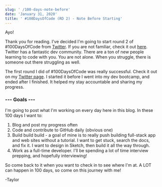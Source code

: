 ```yaml
---
slug: ' /100-days-note-before'
date: 'January 31, 2020'
title: ' #100DaysOfCode (RD 2) - Note Before Starting'
---
```

Ayo! 

Thank you for reading. I've decided I'm going to start round 2 of #100DaysOfCode from [Twitter](https://twitter.com/codewithtaylor). If you are not familiar, check it out [here](https://twitter.com/search?q=%23100DaysOfCode&src=typeahead_click). Twitter has a fantastic dev community. There are a ton of new people learning to code with you. You are not alone. When you struggle, there is someone out there struggling as well.

The first round I did of #100DaysOfCode was really successful. Check it out on my [Twitter page](https://twitter.com/codewithtaylor). I started it before I went into my dev bootcamp, and ended after I finished. It helped my stay accountable and sharing my progress. 

### \--- Goals ---

I'm going to post what I'm working on every day here in this blog. In these 100 days I want to:         

1. Blog and post my progress often         
2. Code and contribute to GitHub daily (obvious one)
3. Build build build - a goal of mine is to really push building full-stack app           and web sites without a tutorial. I want to get stuck, search the docs, and 
            fix it. I want to design in Sketch, then build it all the way through.
4. Work as a full-time developer. I'll be spending a lot of time interview            prepping, and hopefully interviewing!

So come back to it when you want to check in to see where I'm at.  A LOT can happen in 100 days, so come on this journey with me!

\-Taylor
